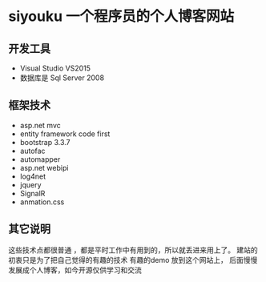 # siyouku 一个程序员的个人博客网站
  ## 开发工具
   - Visual Studio VS2015
   - 数据库是 Sql Server 2008
  ## 框架技术
   - asp.net  mvc 
   - entity framework code first
   - bootstrap 3.3.7
   - autofac
   - automapper
   - asp.net webipi
   - log4net
   - jquery
   - SignalR
   - anmation.css


   ## 其它说明
   这些技术点都很普通 ，都是平时工作中有用到的，所以就丢进来用上了。
   建站的初衷只是为了把自己觉得的有趣的技术 有趣的demo 放到这个网站上，
   后面慢慢发展成个人博客，如今开源仅供学习和交流